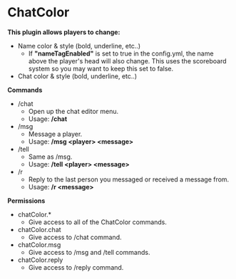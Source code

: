 # ChatColor
**This plugin allows players to change:**
* Name color & style (bold, underline, etc..)
  * If **"nameTagEnabled"** is set to true in the config.yml, the name above the player's head will also change. This uses the scoreboard system so you may want to keep this set to false.
* Chat color & style (bold, underline, etc..)

**Commands**
* /chat
  * Open up the chat editor menu.
  * Usage: **/chat**
* /msg
  * Message a player.
  * Usage: **/msg \<player\> \<message\>**
* /tell
  * Same as /msg.
  * Usage: **/tell \<player\> \<message\>**
* /r
  * Reply to the last person you messaged or received a message from.
  * Usage: **/r \<message\>**

**Permissions**
* chatColor.*
  * Give access to all of the ChatColor commands.
* chatColor.chat
  * Give access to /chat command.
* chatColor.msg
  * Give access to /msg and /tell commands.
* chatColor.reply
  * Give access to /reply command.
